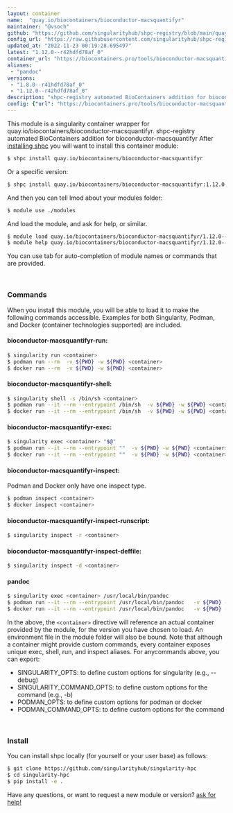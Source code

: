 ```yaml
---
layout: container
name:  "quay.io/biocontainers/bioconductor-macsquantifyr"
maintainer: "@vsoch"
github: "https://github.com/singularityhub/shpc-registry/blob/main/quay.io/biocontainers/bioconductor-macsquantifyr/container.yaml"
config_url: "https://raw.githubusercontent.com/singularityhub/shpc-registry/main/quay.io/biocontainers/bioconductor-macsquantifyr/container.yaml"
updated_at: "2022-11-23 00:19:28.695497"
latest: "1.12.0--r42hdfd78af_0"
container_url: "https://biocontainers.pro/tools/bioconductor-macsquantifyr"
aliases:
 - "pandoc"
versions:
 - "1.8.0--r41hdfd78af_0"
 - "1.12.0--r42hdfd78af_0"
description: "shpc-registry automated BioContainers addition for bioconductor-macsquantifyr"
config: {"url": "https://biocontainers.pro/tools/bioconductor-macsquantifyr", "maintainer": "@vsoch", "description": "shpc-registry automated BioContainers addition for bioconductor-macsquantifyr", "latest": {"1.12.0--r42hdfd78af_0": "sha256:fd325361011eecbc28e6302bfdbaf385d294f4ad10708edbe92c6abf6aac0cbd"}, "tags": {"1.8.0--r41hdfd78af_0": "sha256:feef60fa7cca6143b9ed90f86afed1d4e7b0949d085aa9e2a5c9aa9574838caf", "1.12.0--r42hdfd78af_0": "sha256:fd325361011eecbc28e6302bfdbaf385d294f4ad10708edbe92c6abf6aac0cbd"}, "docker": "quay.io/biocontainers/bioconductor-macsquantifyr", "aliases": {"pandoc": "/usr/local/bin/pandoc"}}
---
```


This module is a singularity container wrapper for quay.io/biocontainers/bioconductor-macsquantifyr.
shpc-registry automated BioContainers addition for bioconductor-macsquantifyr
After [installing shpc](#install) you will want to install this container module:


```bash
$ shpc install quay.io/biocontainers/bioconductor-macsquantifyr
```

Or a specific version:

```bash
$ shpc install quay.io/biocontainers/bioconductor-macsquantifyr:1.12.0--r42hdfd78af_0
```

And then you can tell lmod about your modules folder:

```bash
$ module use ./modules
```

And load the module, and ask for help, or similar.

```bash
$ module load quay.io/biocontainers/bioconductor-macsquantifyr/1.12.0--r42hdfd78af_0
$ module help quay.io/biocontainers/bioconductor-macsquantifyr/1.12.0--r42hdfd78af_0
```

You can use tab for auto-completion of module names or commands that are provided.

<br>

### Commands

When you install this module, you will be able to load it to make the following commands accessible.
Examples for both Singularity, Podman, and Docker (container technologies supported) are included.

#### bioconductor-macsquantifyr-run:

```bash
$ singularity run <container>
$ podman run --rm  -v ${PWD} -w ${PWD} <container>
$ docker run --rm  -v ${PWD} -w ${PWD} <container>
```

#### bioconductor-macsquantifyr-shell:

```bash
$ singularity shell -s /bin/sh <container>
$ podman run --it --rm --entrypoint /bin/sh  -v ${PWD} -w ${PWD} <container>
$ docker run --it --rm --entrypoint /bin/sh  -v ${PWD} -w ${PWD} <container>
```

#### bioconductor-macsquantifyr-exec:

```bash
$ singularity exec <container> "$@"
$ podman run --it --rm --entrypoint ""  -v ${PWD} -w ${PWD} <container> "$@"
$ docker run --it --rm --entrypoint ""  -v ${PWD} -w ${PWD} <container> "$@"
```

#### bioconductor-macsquantifyr-inspect:

Podman and Docker only have one inspect type.

```bash
$ podman inspect <container>
$ docker inspect <container>
```

#### bioconductor-macsquantifyr-inspect-runscript:

```bash
$ singularity inspect -r <container>
```

#### bioconductor-macsquantifyr-inspect-deffile:

```bash
$ singularity inspect -d <container>
```


#### pandoc

```bash
$ singularity exec <container> /usr/local/bin/pandoc
$ podman run --it --rm --entrypoint /usr/local/bin/pandoc   -v ${PWD} -w ${PWD} <container> -c " $@"
$ docker run --it --rm --entrypoint /usr/local/bin/pandoc   -v ${PWD} -w ${PWD} <container> -c " $@"
```



In the above, the `<container>` directive will reference an actual container provided
by the module, for the version you have chosen to load. An environment file in the
module folder will also be bound. Note that although a container
might provide custom commands, every container exposes unique exec, shell, run, and
inspect aliases. For anycommands above, you can export:

 - SINGULARITY_OPTS: to define custom options for singularity (e.g., --debug)
 - SINGULARITY_COMMAND_OPTS: to define custom options for the command (e.g., -b)
 - PODMAN_OPTS: to define custom options for podman or docker
 - PODMAN_COMMAND_OPTS: to define custom options for the command

<br>

### Install

You can install shpc locally (for yourself or your user base) as follows:

```bash
$ git clone https://github.com/singularityhub/singularity-hpc
$ cd singularity-hpc
$ pip install -e .
```

Have any questions, or want to request a new module or version? [ask for help!](https://github.com/singularityhub/singularity-hpc/issues)